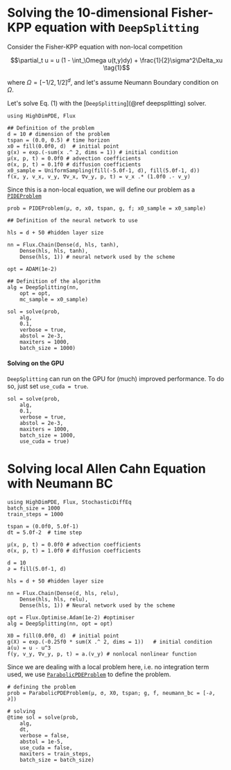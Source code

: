 # Solving the 10-dimensional Fisher-KPP equation with `DeepSplitting`

Consider the Fisher-KPP equation with non-local competition

```math
\partial_t u = u (1 - \int_\Omega u(t,y)dy) + \frac{1}{2}\sigma^2\Delta_xu \tag{1}
```

where $\Omega = [-1/2, 1/2]^d$, and let's assume Neumann Boundary condition on $\Omega$.

Let's solve Eq. (1) with the [`DeepSplitting`](@ref deepsplitting) solver.

```@example deepsplitting
using HighDimPDE, Flux

## Definition of the problem
d = 10 # dimension of the problem
tspan = (0.0, 0.5) # time horizon
x0 = fill(0.0f0, d)  # initial point
g(x) = exp.(-sum(x .^ 2, dims = 1)) # initial condition
μ(x, p, t) = 0.0f0 # advection coefficients
σ(x, p, t) = 0.1f0 # diffusion coefficients
x0_sample = UniformSampling(fill(-5.0f-1, d), fill(5.0f-1, d))
f(x, y, v_x, v_y, ∇v_x, ∇v_y, p, t) = v_x .* (1.0f0 .- v_y)
```

Since this is a non-local equation, we will define our problem as a [`PIDEProblem`](@ref)

```@example deepsplitting
prob = PIDEProblem(μ, σ, x0, tspan, g, f; x0_sample = x0_sample)
```

```@example deepsplitting
## Definition of the neural network to use

hls = d + 50 #hidden layer size

nn = Flux.Chain(Dense(d, hls, tanh),
    Dense(hls, hls, tanh),
    Dense(hls, 1)) # neural network used by the scheme

opt = ADAM(1e-2)

## Definition of the algorithm
alg = DeepSplitting(nn,
    opt = opt,
    mc_sample = x0_sample)

sol = solve(prob,
    alg,
    0.1,
    verbose = true,
    abstol = 2e-3,
    maxiters = 1000,
    batch_size = 1000)
```

#### Solving on the GPU

`DeepSplitting` can run on the GPU for (much) improved performance. To do so, just set `use_cuda = true`.

```@example deepsplitting
sol = solve(prob,
    alg,
    0.1,
    verbose = true,
    abstol = 2e-3,
    maxiters = 1000,
    batch_size = 1000,
    use_cuda = true)
```

# Solving local Allen Cahn Equation with Neumann BC

```@example deepsplitting2
using HighDimPDE, Flux, StochasticDiffEq
batch_size = 1000
train_steps = 1000

tspan = (0.0f0, 5.0f-1)
dt = 5.0f-2  # time step

μ(x, p, t) = 0.0f0 # advection coefficients
σ(x, p, t) = 1.0f0 # diffusion coefficients

d = 10
∂ = fill(5.0f-1, d)

hls = d + 50 #hidden layer size

nn = Flux.Chain(Dense(d, hls, relu),
    Dense(hls, hls, relu),
    Dense(hls, 1)) # Neural network used by the scheme

opt = Flux.Optimise.Adam(1e-2) #optimiser
alg = DeepSplitting(nn, opt = opt)

X0 = fill(0.0f0, d)  # initial point
g(X) = exp.(-0.25f0 * sum(X .^ 2, dims = 1))   # initial condition
a(u) = u - u^3
f(y, v_y, ∇v_y, p, t) = a.(v_y) # nonlocal nonlinear function
```

Since we are dealing with a local problem here, i.e. no integration term used, we use [`ParabolicPDEProblem`](@ref) to define the problem.

```@example deepsplitting2
# defining the problem
prob = ParabolicPDEProblem(μ, σ, X0, tspan; g, f, neumann_bc = [-∂, ∂])
```

```@example deepsplitting2
# solving
@time sol = solve(prob,
    alg,
    dt,
    verbose = false,
    abstol = 1e-5,
    use_cuda = false,
    maxiters = train_steps,
    batch_size = batch_size)
```
